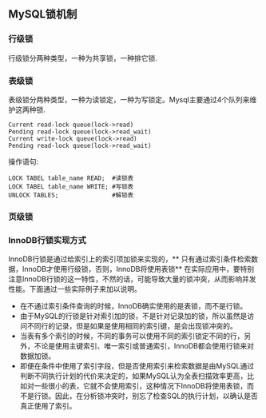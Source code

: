 ## MySQL锁机制

### 行级锁
行级锁分两种类型，一种为共享锁，一种排它锁.
### 表级锁
表级锁分两种类型，一种为读锁定，一种为写锁定。Mysql主要通过4个队列来维护这两种锁.
```
Current read-lock queue(lock->read)
Pending read-lock queue(lock->read_wait)
Current write-lock queue(lock->read)
Pending read-lock queue(lock->read_wait)
```
操作语句:
```
LOCK TABEL table_name READ;  #读锁表
LOCK TABEL table_name WRITE; #写锁表
UNLOCK TABLES;               #解锁表
```
### 页级锁



### InnoDB行锁实现方式
InnoDB行锁是通过给索引上的索引项加锁来实现的，** 只有通过索引条件检索数据，InnoDB才使用行级锁，否则，InnoDB将使用表锁**
在实际应用中，要特别注意InnoDB行锁的这一特性，不然的话，可能导致大量的锁冲突，从而影响并发性能。下面通过一些实际例子来加以说明。
* 在不通过索引条件查询的时候，InnoDB确实使用的是表锁，而不是行锁。
* 由于MySQL的行锁是针对索引加的锁，不是针对记录加的锁，所以虽然是访问不同行的记录，但是如果是使用相同的索引键，是会出现锁冲突的。
* 当表有多个索引的时候，不同的事务可以使用不同的索引锁定不同的行，另外，不论是使用主键索引、唯一索引或普通索引，InnoDB都会使用行锁来对数据加锁。
* 即便在条件中使用了索引字段，但是否使用索引来检索数据是由MySQL通过判断不同执行计划的代价来决定的，如果MySQL认为全表扫描效率更高，比如对一些很小的表，它就不会使用索引，这种情况下InnoDB将使用表锁，而不是行锁。因此，在分析锁冲突时，别忘了检查SQL的执行计划，以确认是否真正使用了索引。